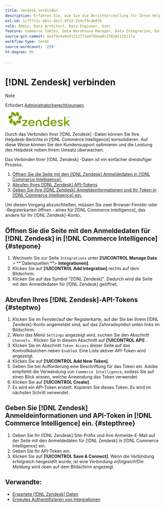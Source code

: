 ```yaml
---
title: Zendesk verbinden
description: Erfahren Sie, wie Sie die Berichterstellung für Ihren Helpdesk in [!DNL Commerce Intelligence] konsolidieren.
exl-id: 1c7f7c5c-4b1c-4bcf-8f1d-2b4cf9cdb0fb
role: Admin, Data Architect, Data Engineer, User
feature: Commerce Tables, Data Warehouse Manager, Data Integration, Data Import/Export
source-git-commit: 6e2f9e4a9e91212771e6f6baa8c2f8101125217a
workflow-type: tm+mt
source-wordcount: '259'
ht-degree: 0%

---
```


# [!DNL Zendesk] verbinden

>[!NOTE]
>
>Erfordert [Administratorberechtigungen](../../../administrator/user-management/user-management.md).

![](../../../assets/Zendesk_logo.png)

Durch das Verbinden Ihrer [!DNL Zendesk] -Daten können Sie Ihre Helpdesk-Berichte in [!DNL Commerce Intelligence] konsolidieren. Auf diese Weise können Sie den Kundensupport optimieren und die Leistung des Helpdesk neben Ihrem Umsatz überwachen.

Das Verbinden Ihrer [!DNL Zendesk] -Daten ist ein einfacher dreistufiger Prozess:

1. [Öffnen Sie die Seite mit den [!DNL Zendesk] Anmeldedaten in  [!DNL Commerce Intelligence].](#stepone)
1. [Abrufen Ihres [!DNL Zendesk] API-Tokens](#steptwo)
1. [Geben Sie Ihre [!DNL Zendesk] Anmeldeinformationen und Ihr Token in [!DNL Commerce Intelligence] ein.](#stepthree)

Um diesen Vorgang abzuschließen, müssen Sie zwei Browser-Fenster oder -Registerkarten öffnen - eines für [!DNL Commerce Intelligence], das andere für Ihr [!DNL Zendesk]-Konto.

## Öffnen Sie die Seite mit den Anmeldedaten für [!DNL Zendesk] in [!DNL Commerce Intelligence] {#stepone}

1. Wechseln Sie zur Seite `Integrations` unter **[!UICONTROL Manage Data** > ** Datenquellen **> **Integrationen]**.
1. Klicken Sie auf **[!UICONTROL Add Integration]** rechts auf dem Bildschirm.
1. Klicken Sie auf das Symbol &quot;[!DNL Zendesk]&quot;. Dadurch wird die Seite mit den Anmeldedaten für [!DNL Zendesk] geöffnet.

## Abrufen Ihres [!DNL Zendesk]-API-Tokens {#steptwo}

1. Klicken Sie im Fenster/auf der Registerkarte, auf der Sie bei Ihrem [!DNL Zendesk]-Konto angemeldet sind, auf das Zahnradsymbol unten links im Bildschirm.
1. Wenn das Menü `Settings` angezeigt wird, suchen Sie den Abschnitt `Channels` . Klicken Sie in diesem Abschnitt auf **[!UICONTROL API]** .
1. Klicken Sie im Abschnitt `Token Access` dieser Seite auf das Kontrollkästchen neben `Enabled`. Eine Liste aktiver API-Token wird angezeigt.
1. Klicken Sie auf **[!UICONTROL Add New Token]**.
1. Geben Sie bei Aufforderung eine Beschriftung für das Token ein. Adobe empfiehlt die Verwendung von `Commerce Intelligence`, sodass Sie auf einen Blick wissen, welche Anwendung das Token verwendet.
1. Klicken Sie auf **[!UICONTROL Create]**.
1. Es wird ein API-Token erstellt. Kopieren Sie dieses Token. Es wird im nächsten Schritt verwendet.

## Geben Sie [!DNL Zendesk] Anmeldeinformationen und API-Token in [!DNL Commerce Intelligence] ein. {#stepthree}

1. Geben Sie Ihr [!DNL Zendesk] Site-Präfix und Ihre Anmelde-E-Mail auf der Seite mit den Anmeldedaten für [!DNL Zendesk] in [!DNL Commerce Intelligence] ein.
1. Geben Sie Ihr API-Token ein.
1. Klicken Sie auf **[!UICONTROL Save & Connect]**. Wenn die Verbindung erfolgreich hergestellt wurde, ist eine *Verbindung erfolgreich!Die Meldung* wird oben auf dem Bildschirm angezeigt.

## Verwandte:

* [Erwartete [!DNL Zendesk] Daten](../integrations/exp-zendesk-data.md)
* [Erneutes Authentifizieren von Integrationen](https://experienceleague.adobe.com/docs/commerce-knowledge-base/kb/how-to/mbi-reauthenticating-integrations.html)
